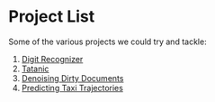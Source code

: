 # Project List
Some of the various projects we could try and tackle:
1) [Digit Recognizer](https://www.kaggle.com/c/digit-recognizer/overview)
2) [Tatanic](https://www.kaggle.com/c/titanic)
3) [Denoising Dirty Documents](https://www.kaggle.com/c/denoising-dirty-documents)
4) [Predicting Taxi Trajectories](https://www.kaggle.com/c/pkdd-15-predict-taxi-service-trajectory-i)
